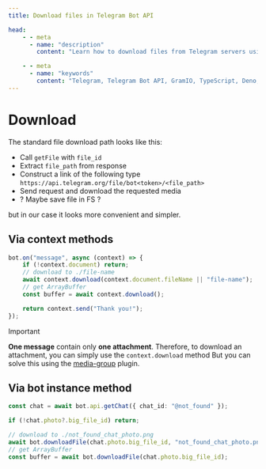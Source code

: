 ```yaml
---
title: Download files in Telegram Bot API

head:
    - - meta
      - name: "description"
        content: "Learn how to download files from Telegram servers using GramIO. This guide covers different methods to save media and documents sent via the Telegram Bot API."

    - - meta
      - name: "keywords"
        content: "Telegram, Telegram Bot API, GramIO, TypeScript, Deno, Bun, Node.JS, Nodejs, file download, getFile, file_path, save attachments, download media, fetch documents, bot file management"
---
```


# Download

The standard file download path looks like this:

-   Call `getFile` with `file_id`
-   Extract `file_path` from response
-   Construct a link of the following type `https://api.telegram.org/file/bot<token>/<file_path>`
-   Send request and download the requested media
-   ? Maybe save file in FS ?

but in our case it looks more convenient and simpler.

## Via context methods

```ts
bot.on("message", async (context) => {
    if (!context.document) return;
    // download to ./file-name
    await context.download(context.document.fileName || "file-name");
    // get ArrayBuffer
    const buffer = await context.download();

    return context.send("Thank you!");
});
```

> [!IMPORTANT]
>
> **One message** contain only **one attachment**. Therefore, to download an attachment, you can simply use the `context.download` method
> But you can solve this using the [media-group](/plugins/official/media-group) plugin.

## Via bot instance method

```ts
const chat = await bot.api.getChat({ chat_id: "@not_found" });

if (!chat.photo?.big_file_id) return;

// download to ./not_found_chat_photo.png
await bot.downloadFile(chat.photo.big_file_id, "not_found_chat_photo.png");
// get ArrayBuffer
const buffer = await bot.downloadFile(chat.photo.big_file_id);
```
